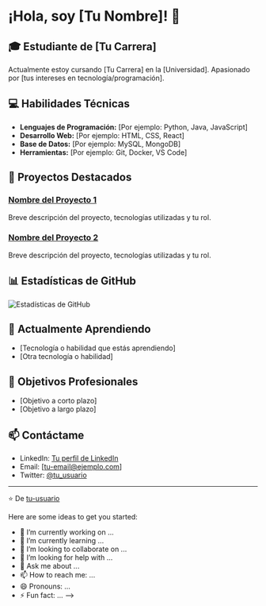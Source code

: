 # ¡Hola, soy [Tu Nombre]! 👋

## 🎓 Estudiante de [Tu Carrera]
Actualmente estoy cursando [Tu Carrera] en la [Universidad]. Apasionado por [tus intereses en tecnología/programación].

## 💻 Habilidades Técnicas

- **Lenguajes de Programación:** [Por ejemplo: Python, Java, JavaScript]
- **Desarrollo Web:** [Por ejemplo: HTML, CSS, React]
- **Base de Datos:** [Por ejemplo: MySQL, MongoDB]
- **Herramientas:** [Por ejemplo: Git, Docker, VS Code]

## 🚀 Proyectos Destacados

### [Nombre del Proyecto 1](enlace-al-repo)
Breve descripción del proyecto, tecnologías utilizadas y tu rol.

### [Nombre del Proyecto 2](enlace-al-repo)
Breve descripción del proyecto, tecnologías utilizadas y tu rol.

## 📊 Estadísticas de GitHub

![Estadísticas de GitHub](https://github-readme-stats.vercel.app/api?username=tu-usuario&show_icons=true&theme=radical)

## 🌱 Actualmente Aprendiendo

- [Tecnología o habilidad que estás aprendiendo]
- [Otra tecnología o habilidad]

## 🎯 Objetivos Profesionales

- [Objetivo a corto plazo]
- [Objetivo a largo plazo]

## 📫 Contáctame

- LinkedIn: [Tu perfil de LinkedIn](enlace)
- Email: [tu-email@ejemplo.com]
- Twitter: [@tu_usuario](enlace)

---

⭐️ De [tu-usuario](https://github.com/tu-usuario)

Here are some ideas to get you started:

- 🔭 I’m currently working on ...
- 🌱 I’m currently learning ...
- 👯 I’m looking to collaborate on ...
- 🤔 I’m looking for help with ...
- 💬 Ask me about ...
- 📫 How to reach me: ...
- 😄 Pronouns: ...
- ⚡ Fun fact: ...
-->
